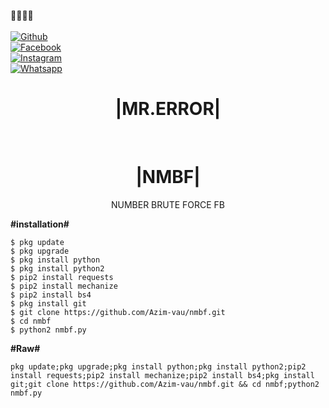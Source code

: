 <b>🔰🔰🔰🔰</b> </br> <br>[![Github](https://img.shields.io/badge/Github-AZIM--MAHMUD-dimgray?style=flat-square&logo=github)](https://github.com/Azim-vau)<br> [![Facebook](https://img.shields.io/badge/Facebook-AZIM-blue?style=flat-square&logo=facebook)](https://www.facebook.com/100022097600640)<br> [![Instagram](https://img.shields.io/badge/Instagram-AZIM--MAHMUD-hotpink?style=flat-square&logo=instagram)](https://Instagram.com/azimmahmud143)<br> [![Whatsapp](https://img.shields.io/badge/Whatsapp-AZIM--MAHMUD-deepgreen?style=flat-square&logo=whatsapp)](https://chat.whatsapp.com/DA8asUGMmRG42yKXrCsVb7)



<h1 align="center"> |MR.ERROR|</h1> <br>
<h1 align="center"> |NMBF|</h2>
<p align="center">
     NUMBER BRUTE FORCE FB
</p>






<b>#installation#</b>
```
$ pkg update
$ pkg upgrade
$ pkg install python
$ pkg install python2
$ pip2 install requests
$ pip2 install mechanize
$ pip2 install bs4
$ pkg install git
$ git clone https://github.com/Azim-vau/nmbf.git
$ cd nmbf
$ python2 nmbf.py
```


<b>#Raw#</b>
```
pkg update;pkg upgrade;pkg install python;pkg install python2;pip2 install requests;pip2 install mechanize;pip2 install bs4;pkg install git;git clone https://github.com/Azim-vau/nmbf.git && cd nmbf;python2 nmbf.py
```
